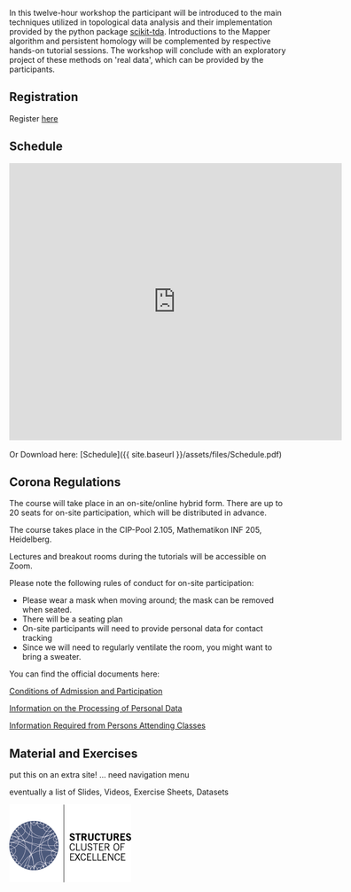 In this twelve-hour workshop the participant will be introduced to the main techniques utilized in topological data analysis and their implementation provided by the python package [scikit-tda](https://scikit-tda.org/).
Introductions to the Mapper algorithm and persistent homology will be complemented by respective hands-on tutorial sessions.
The workshop will conclude with an exploratory project of these methods on 'real data', which can be provided by the participants.


## Registration
Register [here](https://forms.gle/43vsBjNM1M4LffvA9)

## Schedule
<iframe src="https://micbl.github.io/TDAworkshop/assets/files/Schedule.pdf" width="600" height="500" frameborder="0" marginheight="0" marginwidth="0">
...Loading...
</iframe>

Or Download here: [Schedule]({{ site.baseurl }}/assets/files/Schedule.pdf)


## Corona Regulations
The course will take place in an on-site/online hybrid form.
There are up to 20 seats for on-site participation, which will be distributed in advance.

The course takes place in the CIP-Pool 2.105, Mathematikon INF 205, Heidelberg.

Lectures and breakout rooms during the tutorials will be accessible on Zoom.

Please note the following rules of conduct for on-site participation:
- Please wear a mask when moving around; the mask can be removed when seated.
- There will be a seating plan
- On-site participants will need to provide personal data for contact tracking
- Since we will need to regularly ventilate the room, you might want to bring a sweater.

You can find the official documents here:

[Conditions of Admission and Participation](https://backend-484.uni-heidelberg.de/sites/default/files/documents/2020-08/Zutritts_und_Teilnahmeregelungen_Aushang_A3_EN_2020-08-11.pdf)

[Information on the Processing of Personal Data](https://backend-484.uni-heidelberg.de/sites/default/files/documents/2020-08/Datenschutzinformationen_Aushang_A3_EN_2020-08-11.pdf)

[Information Required from Persons Attending Classes](https://backend-484.uni-heidelberg.de/sites/default/files/documents/2020-08/Datenerhebung_Veranstaltungsteilnehmer_A4_EN_2020-08-11_1.pdf)

## Material and Exercises
put this on an extra site! ... need navigation menu

eventually a list of Slides, Videos, Exercise Sheets, Datasets




![logo](assets/images/STRUCTURES_bunt.png)
